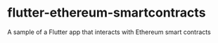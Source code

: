 # flutter-ethereum-smartcontracts
A sample of a Flutter app that interacts with Ethereum smart contracts
